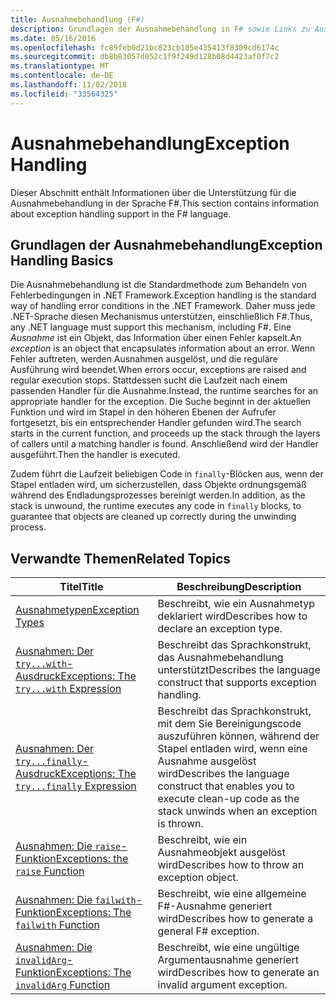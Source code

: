 ```yaml
---
title: Ausnahmebehandlung (F#)
description: Grundlagen der Ausnahmebehandlung in F# sowie Links zu Ausnahmebehandlung, Ausdrücke und Funktionen.
ms.date: 05/16/2016
ms.openlocfilehash: fc89feb0d21bc823cb105e435413f8309cd6174c
ms.sourcegitcommit: db8b83057d052c1f9f249d128b08d4423af0f7c2
ms.translationtype: MT
ms.contentlocale: de-DE
ms.lasthandoff: 11/02/2018
ms.locfileid: "33564325"
---
```

# <a name="exception-handling"></a><span data-ttu-id="51a7f-103">Ausnahmebehandlung</span><span class="sxs-lookup"><span data-stu-id="51a7f-103">Exception Handling</span></span>

<span data-ttu-id="51a7f-104">Dieser Abschnitt enthält Informationen über die Unterstützung für die Ausnahmebehandlung in der Sprache F#.</span><span class="sxs-lookup"><span data-stu-id="51a7f-104">This section contains information about exception handling support in the F# language.</span></span>


## <a name="exception-handling-basics"></a><span data-ttu-id="51a7f-105">Grundlagen der Ausnahmebehandlung</span><span class="sxs-lookup"><span data-stu-id="51a7f-105">Exception Handling Basics</span></span>
<span data-ttu-id="51a7f-106">Die Ausnahmebehandlung ist die Standardmethode zum Behandeln von Fehlerbedingungen in .NET Framework.</span><span class="sxs-lookup"><span data-stu-id="51a7f-106">Exception handling is the standard way of handling error conditions in the .NET Framework.</span></span> <span data-ttu-id="51a7f-107">Daher muss jede .NET-Sprache diesen Mechanismus unterstützen, einschließlich F#.</span><span class="sxs-lookup"><span data-stu-id="51a7f-107">Thus, any .NET language must support this mechanism, including F#.</span></span> <span data-ttu-id="51a7f-108">Eine *Ausnahme* ist ein Objekt, das Information über einen Fehler kapselt.</span><span class="sxs-lookup"><span data-stu-id="51a7f-108">An *exception* is an object that encapsulates information about an error.</span></span> <span data-ttu-id="51a7f-109">Wenn Fehler auftreten, werden Ausnahmen ausgelöst, und die reguläre Ausführung wird beendet.</span><span class="sxs-lookup"><span data-stu-id="51a7f-109">When errors occur, exceptions are raised and regular execution stops.</span></span> <span data-ttu-id="51a7f-110">Stattdessen sucht die Laufzeit nach einem passenden Handler für die Ausnahme.</span><span class="sxs-lookup"><span data-stu-id="51a7f-110">Instead, the runtime searches for an appropriate handler for the exception.</span></span> <span data-ttu-id="51a7f-111">Die Suche beginnt in der aktuellen Funktion und wird im Stapel in den höheren Ebenen der Aufrufer fortgesetzt, bis ein entsprechender Handler gefunden wird.</span><span class="sxs-lookup"><span data-stu-id="51a7f-111">The search starts in the current function, and proceeds up the stack through the layers of callers until a matching handler is found.</span></span> <span data-ttu-id="51a7f-112">Anschließend wird der Handler ausgeführt.</span><span class="sxs-lookup"><span data-stu-id="51a7f-112">Then the handler is executed.</span></span>

<span data-ttu-id="51a7f-113">Zudem führt die Laufzeit beliebigen Code in `finally`-Blöcken aus, wenn der Stapel entladen wird, um sicherzustellen, dass Objekte ordnungsgemäß während des Endladungsprozesses bereinigt werden.</span><span class="sxs-lookup"><span data-stu-id="51a7f-113">In addition, as the stack is unwound, the runtime executes any code in `finally` blocks, to guarantee that objects are cleaned up correctly during the unwinding process.</span></span>


## <a name="related-topics"></a><span data-ttu-id="51a7f-114">Verwandte Themen</span><span class="sxs-lookup"><span data-stu-id="51a7f-114">Related Topics</span></span>

|<span data-ttu-id="51a7f-115">Titel</span><span class="sxs-lookup"><span data-stu-id="51a7f-115">Title</span></span>|<span data-ttu-id="51a7f-116">Beschreibung</span><span class="sxs-lookup"><span data-stu-id="51a7f-116">Description</span></span>|
|-----|-----------|
|[<span data-ttu-id="51a7f-117">Ausnahmetypen</span><span class="sxs-lookup"><span data-stu-id="51a7f-117">Exception Types</span></span>](exception-types.md)|<span data-ttu-id="51a7f-118">Beschreibt, wie ein Ausnahmetyp deklariert wird</span><span class="sxs-lookup"><span data-stu-id="51a7f-118">Describes how to declare an exception type.</span></span>|
|[<span data-ttu-id="51a7f-119">Ausnahmen: Der `try...with`-Ausdruck</span><span class="sxs-lookup"><span data-stu-id="51a7f-119">Exceptions: The `try...with` Expression</span></span>](the-try-with-expression.md)|<span data-ttu-id="51a7f-120">Beschreibt das Sprachkonstrukt, das Ausnahmebehandlung unterstützt</span><span class="sxs-lookup"><span data-stu-id="51a7f-120">Describes the language construct that supports exception handling.</span></span>|
|[<span data-ttu-id="51a7f-121">Ausnahmen: Der `try...finally`-Ausdruck</span><span class="sxs-lookup"><span data-stu-id="51a7f-121">Exceptions: The `try...finally` Expression</span></span>](the-try-finally-expression.md)|<span data-ttu-id="51a7f-122">Beschreibt das Sprachkonstrukt, mit dem Sie Bereinigungscode auszuführen können, während der Stapel entladen wird, wenn eine Ausnahme ausgelöst wird</span><span class="sxs-lookup"><span data-stu-id="51a7f-122">Describes the language construct that enables you to execute clean-up code as the stack unwinds when an exception is thrown.</span></span>|
|[<span data-ttu-id="51a7f-123">Ausnahmen: Die `raise`-Funktion</span><span class="sxs-lookup"><span data-stu-id="51a7f-123">Exceptions: the `raise` Function</span></span>](the-raise-Function.md)|<span data-ttu-id="51a7f-124">Beschreibt, wie ein Ausnahmeobjekt ausgelöst wird</span><span class="sxs-lookup"><span data-stu-id="51a7f-124">Describes how to throw an exception object.</span></span>|
|[<span data-ttu-id="51a7f-125">Ausnahmen: Die `failwith`-Funktion</span><span class="sxs-lookup"><span data-stu-id="51a7f-125">Exceptions: The `failwith` Function</span></span>](the-failwith-function.md)|<span data-ttu-id="51a7f-126">Beschreibt, wie eine allgemeine F#-Ausnahme generiert wird</span><span class="sxs-lookup"><span data-stu-id="51a7f-126">Describes how to generate a general F# exception.</span></span>|
|[<span data-ttu-id="51a7f-127">Ausnahmen: Die `invalidArg`-Funktion</span><span class="sxs-lookup"><span data-stu-id="51a7f-127">Exceptions: The `invalidArg` Function</span></span>](the-invalidArg-function.md)|<span data-ttu-id="51a7f-128">Beschreibt, wie eine ungültige Argumentausnahme generiert wird</span><span class="sxs-lookup"><span data-stu-id="51a7f-128">Describes how to generate an invalid argument exception.</span></span>|
